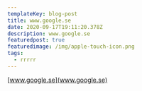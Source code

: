 ```yaml
---
templateKey: blog-post
title: www.google.se
date: 2020-09-17T19:11:20.378Z
description: www.google.se
featuredpost: true
featuredimage: /img/apple-touch-icon.png
tags:
  - rrrrr
---
```

[www.google.se](www.google.se)